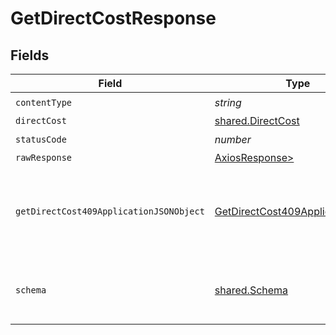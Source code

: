 # GetDirectCostResponse


## Fields

| Field                                                                                         | Type                                                                                          | Required                                                                                      | Description                                                                                   |
| --------------------------------------------------------------------------------------------- | --------------------------------------------------------------------------------------------- | --------------------------------------------------------------------------------------------- | --------------------------------------------------------------------------------------------- |
| `contentType`                                                                                 | *string*                                                                                      | :heavy_check_mark:                                                                            | N/A                                                                                           |
| `directCost`                                                                                  | [shared.DirectCost](../../models/shared/directcost.md)                                        | :heavy_minus_sign:                                                                            | Success                                                                                       |
| `statusCode`                                                                                  | *number*                                                                                      | :heavy_check_mark:                                                                            | N/A                                                                                           |
| `rawResponse`                                                                                 | [AxiosResponse>](https://axios-http.com/docs/res_schema)                                      | :heavy_minus_sign:                                                                            | N/A                                                                                           |
| `getDirectCost409ApplicationJSONObject`                                                       | [GetDirectCost409ApplicationJSON](../../models/operations/getdirectcost409applicationjson.md) | :heavy_minus_sign:                                                                            | The data type's dataset has not been requested or is still syncing.                           |
| `schema`                                                                                      | [shared.Schema](../../models/shared/schema.md)                                                | :heavy_minus_sign:                                                                            | Your API request was not properly authorized.                                                 |